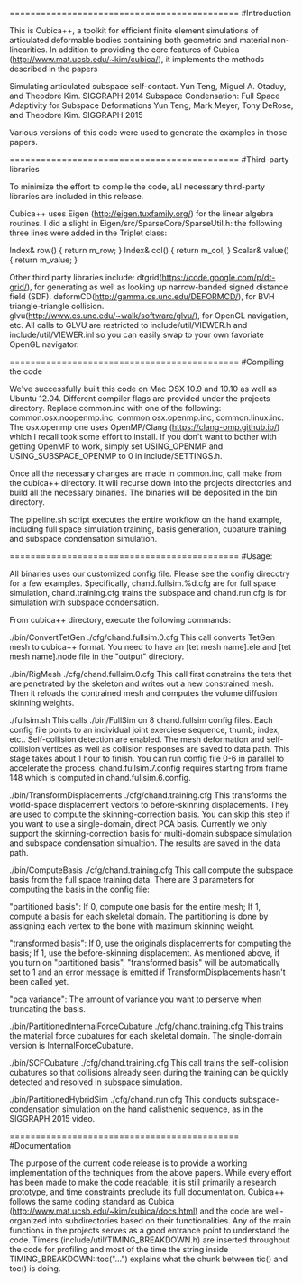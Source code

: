 ============================================
#Introduction

This is Cubica++, a toolkit for efficient finite element simulations of articulated deformable bodies containing both geometric and material non-linearities. In addition to providing the core features of Cubica (http://www.mat.ucsb.edu/~kim/cubica/), it implements the methods described in the papers

Simulating articulated subspace self-contact.
  Yun Teng, Miguel A. Otaduy, and Theodore Kim. SIGGRAPH 2014
Subspace Condensation: Full Space Adaptivity for Subspace Deformations
  Yun Teng, Mark Meyer, Tony DeRose, and Theodore Kim. SIGGRAPH 2015

Various versions of this code were used to generate the examples in those papers.

============================================
#Third-party libraries

To minimize the effort to compile the code, aLl necessary third-party libraries are included in this release. 

Cubica++ uses Eigen (http://eigen.tuxfamily.org/) for the linear algebra routines. I did a slight in Eigen/src/SparseCore/SparseUtil.h: the following three lines were added in the Triplet class:

Index& row() { return m_row; }
Index& col() { return m_col; }
Scalar& value() { return m_value; }

Other third party libraries include:
  dtgrid(https://code.google.com/p/dt-grid/), for generating as well as looking up narrow-banded signed distance field (SDF).
  deformCD(http://gamma.cs.unc.edu/DEFORMCD/), for BVH triangle-triangle collision.
  glvu(http://www.cs.unc.edu/~walk/software/glvu/), for OpenGL navigation, etc.
    All calls to GLVU are restricted to include/util/VIEWER.h and include/util/VIEWER.inl so you can easily swap to your own favoriate OpenGL navigator.

============================================
#Compiling the code

We've successfully built this code on Mac OSX 10.9 and 10.10 as well as Ubuntu 12.04. Different compiler flags are provided under the projects directory. Replace common.inc with one of the following: common.osx.noopenmp.inc, common.osx.openmp.inc, common.linux.inc. The osx.openmp one uses OpenMP/Clang (https://clang-omp.github.io/) which I recall took some effort to install. If you don't want to bother with getting OpenMP to work, simply set USING\_OPENMP and USING\_SUBSPACE\_OPENMP to 0 in include/SETTINGS.h.

Once all the necessary changes are made in common.inc, call make from the cubica++ directory. It will recurse down into the projects directories and build all the necessary binaries. The binaries will be deposited in the bin directory.

The pipeline.sh script executes the entire workflow on the hand example, including full space simulation training, basis generation, cubature training and subspace condensation simulation.

============================================
#Usage:

All binaries uses our customized config file. Please see the config direcotry for a few examples. Specifically, chand.fullsim.%d.cfg are for full space simulation, chand.training.cfg trains the subspace and chand.run.cfg is for simulation with subspace condensation.

From cubica++ directory, execute the following commands:

./bin/ConvertTetGen ./cfg/chand.fullsim.0.cfg
This call converts TetGen mesh to cubica++ format. You need to have an [tet mesh name].ele and [tet mesh name].node file in the "output" directory.

./bin/RigMesh ./cfg/chand.fullsim.0.cfg
This call first constrains the tets that are penetrated by the skeleton and writes out a new constrained mesh. Then it reloads the contrained mesh and computes the volume diffusion skinning weights.

./fullsim.sh
This calls ./bin/FullSim on 8 chand.fullsim config files. Each config file points to an individual joint exerciese sequence, thumb, index, etc.. Self-collision detection are enabled. The mesh deformation and self-collision vertices as well as collision responses are saved to data path. This stage takes about 1 hour to finish. You can run config file 0-6 in parallel to accelerate the process. chand.fullsim.7.config requires starting from frame 148 which is computed in chand.fullsim.6.config.

./bin/TransformDisplacements ./cfg/chand.training.cfg
This transforms the world-space displacement vectors to before-skinning displacements. They are used to compute the skinning-correction basis. You can skip this step if you want to use a single-domain, direct PCA basis. Currently we only support the skinning-correction basis for multi-domain subspace simulation and subspace condensation simualtion. The results are saved in the data path.

./bin/ComputeBasis ./cfg/chand.training.cfg
This call compute the subspace basis from the full space training data. There are 3 parameters for computing the basis in the config file:

"partitioned basis": If 0, compute one basis for the entire mesh; If 1, compute a basis for each skeletal domain. The partitioning is done by assigning each vertex to the bone with maximum skinning weight. 

"transformed basis": If 0, use the originals displacements for computing the basis; If 1, use the before-skinning displacement. As mentioned above, if you turn on "partitioned basis", "transformed basis" will be automatically set to 1 and an error message is emitted if TransformDisplacements hasn't been called yet.

"pca variance": The amount of variance you want to perserve when truncating the basis.

./bin/PartitionedInternalForceCubature ./cfg/chand.training.cfg
This trains the material force cubatures for each skeletal domain. The single-domain version is InternalForceCubature.

./bin/SCFCubature ./cfg/chand.training.cfg
This call trains the self-collision cubatures so that collisions already seen during the training can be quickly detected and resolved in subspace simulation.

./bin/PartitionedHybridSim ./cfg/chand.run.cfg
This conducts subspace-condensation simulation on the hand calisthenic sequence, as in the SIGGRAPH 2015 video.

============================================
#Documentation

The purpose of the current code release is to provide a working implementation of the techniques from the above papers. While every effort has been made to make the code readable, it is still primarily a research prototype, and time constraints preclude its full documentation. Cubica++ follows the same coding standard as Cubica (http://www.mat.ucsb.edu/~kim/cubica/docs.html) and the code are well-organized into subdirectories based on their functionalities. Any of the main functions in the projects serves as a good entrance point to understand the code. Timers (include/util/TIMING\_BREAKDOWN.h) are inserted throughout the code for profiling and most of the time the string inside TIMING_BREAKDOWN::toc("...") explains what the chunk between tic() and toc()
is doing.
